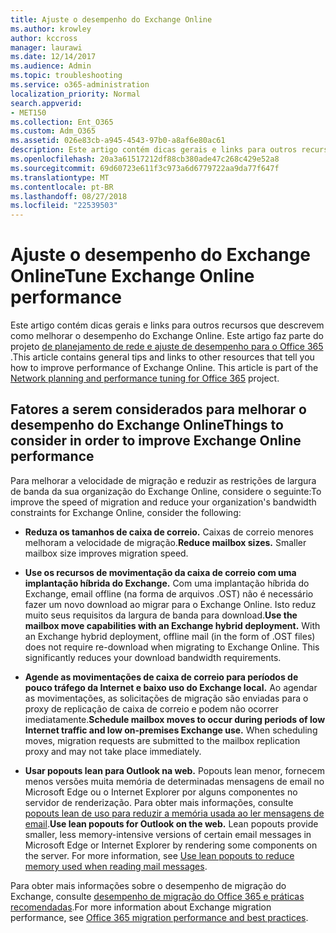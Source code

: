 ```yaml
---
title: Ajuste o desempenho do Exchange Online
ms.author: krowley
author: kccross
manager: laurawi
ms.date: 12/14/2017
ms.audience: Admin
ms.topic: troubleshooting
ms.service: o365-administration
localization_priority: Normal
search.appverid:
- MET150
ms.collection: Ent_O365
ms.custom: Adm_O365
ms.assetid: 026e83cb-a945-4543-97b0-a8af6e80ac61
description: Este artigo contém dicas gerais e links para outros recursos que descrevem como melhorar o desempenho do Exchange Online.
ms.openlocfilehash: 20a3a61517212df88cb380ade47c268c429e52a8
ms.sourcegitcommit: 69d60723e611f3c973a6d6779722aa9da77f647f
ms.translationtype: MT
ms.contentlocale: pt-BR
ms.lasthandoff: 08/27/2018
ms.locfileid: "22539503"
---
```

# <a name="tune-exchange-online-performance"></a><span data-ttu-id="d9798-103">Ajuste o desempenho do Exchange Online</span><span class="sxs-lookup"><span data-stu-id="d9798-103">Tune Exchange Online performance</span></span>

<span data-ttu-id="d9798-p101">Este artigo contém dicas gerais e links para outros recursos que descrevem como melhorar o desempenho do Exchange Online. Este artigo faz parte do projeto [de planejamento de rede e ajuste de desempenho para o Office 365](https://aka.ms/tune) .</span><span class="sxs-lookup"><span data-stu-id="d9798-p101">This article contains general tips and links to other resources that tell you how to improve performance of Exchange Online. This article is part of the [Network planning and performance tuning for Office 365](https://aka.ms/tune) project.</span></span>
   
## <a name="things-to-consider-in-order-to-improve-exchange-online-performance"></a><span data-ttu-id="d9798-106">Fatores a serem considerados para melhorar o desempenho do Exchange Online</span><span class="sxs-lookup"><span data-stu-id="d9798-106">Things to consider in order to improve Exchange Online performance</span></span>

<span data-ttu-id="d9798-107">Para melhorar a velocidade de migração e reduzir as restrições de largura de banda da sua organização do Exchange Online, considere o seguinte:</span><span class="sxs-lookup"><span data-stu-id="d9798-107">To improve the speed of migration and reduce your organization's bandwidth constraints for Exchange Online, consider the following:</span></span>
  
- <span data-ttu-id="d9798-p102">**Reduza os tamanhos de caixa de correio.** Caixas de correio menores melhoram a velocidade de migração.</span><span class="sxs-lookup"><span data-stu-id="d9798-p102">**Reduce mailbox sizes.** Smaller mailbox size improves migration speed.</span></span> 
    
- <span data-ttu-id="d9798-p103">**Use os recursos de movimentação da caixa de correio com uma implantação híbrida do Exchange.** Com uma implantação híbrida do Exchange, email offline (na forma de arquivos .OST) não é necessário fazer um novo download ao migrar para o Exchange Online. Isto reduz muito seus requisitos da largura de banda para download.</span><span class="sxs-lookup"><span data-stu-id="d9798-p103">**Use the mailbox move capabilities with an Exchange hybrid deployment.** With an Exchange hybrid deployment, offline mail (in the form of .OST files) does not require re-download when migrating to Exchange Online. This significantly reduces your download bandwidth requirements.</span></span> 
    
- <span data-ttu-id="d9798-p104">**Agende as movimentações de caixa de correio para períodos de pouco tráfego da Internet e baixo uso do Exchange local.** Ao agendar as movimentações, as solicitações de migração são enviadas para o proxy de replicação de caixa de correio e podem não ocorrer imediatamente.</span><span class="sxs-lookup"><span data-stu-id="d9798-p104">**Schedule mailbox moves to occur during periods of low Internet traffic and low on-premises Exchange use.** When scheduling moves, migration requests are submitted to the mailbox replication proxy and may not take place immediately.</span></span> 
    
- <span data-ttu-id="d9798-p105">**Usar popouts lean para Outlook na web.** Popouts lean menor, fornecem menos versões muita memória de determinadas mensagens de email no Microsoft Edge ou o Internet Explorer por alguns componentes no servidor de renderização. Para obter mais informações, consulte [popouts lean de uso para reduzir a memória usada ao ler mensagens de email](https://support.office.com/article/a6d6ba01-2562-4c3d-a8f1-78748dd506cf).</span><span class="sxs-lookup"><span data-stu-id="d9798-p105">**Use lean popouts for Outlook on the web.** Lean popouts provide smaller, less memory-intensive versions of certain email messages in Microsoft Edge or Internet Explorer by rendering some components on the server. For more information, see [Use lean popouts to reduce memory used when reading mail messages](https://support.office.com/article/a6d6ba01-2562-4c3d-a8f1-78748dd506cf).</span></span>
    
<span data-ttu-id="d9798-118">Para obter mais informações sobre o desempenho de migração do Exchange, consulte [desempenho de migração do Office 365 e práticas recomendadas](https://support.office.com/article/d9acb371-fd6c-4c14-aa8e-db5cbe39aa57).</span><span class="sxs-lookup"><span data-stu-id="d9798-118">For more information about Exchange migration performance, see [Office 365 migration performance and best practices](https://support.office.com/article/d9acb371-fd6c-4c14-aa8e-db5cbe39aa57).</span></span>
  

